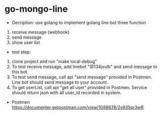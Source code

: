 # go-mongo-line


- Decription: use golang to implement golang line bot three function 
1. receive message (webhook) 
2. send message 
3. show user list

- test step: 
1. clone project and run "make local-debug"
2. To test receive message, add linebot "@134jxulb" and send message to this bot
3. To test send message, call api "send message" provided in Postmen. Line bot should send message to your account.
4. To get userList, call api "get all user" provided in Postmen. Service should return json with all user_id recorded in system.

- Postmen 
https://documenter.getpostman.com/view/1088678/2s935pr3wR 
